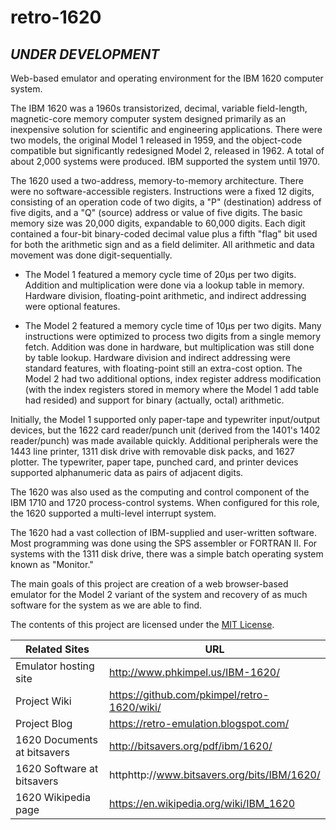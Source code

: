 # retro-1620

## *UNDER DEVELOPMENT*

Web-based emulator and operating environment for the IBM 1620 computer system.

The IBM 1620 was a 1960s transistorized, decimal, variable field-length, magnetic-core memory computer system designed primarily as an inexpensive solution for scientific and engineering applications. There were two models, the original Model 1 released in 1959, and the object-code compatible but significantly redesigned Model 2, released in 1962. A total of about 2,000 systems were produced. IBM supported the system until 1970.

The 1620 used a two-address, memory-to-memory architecture. There were no software-accessible registers. Instructions were a fixed 12 digits, consisting of an operation code of two digits, a "P" (destination) address of five digits, and a "Q" (source) address or value of five digits. The basic memory size was 20,000 digits, expandable to 60,000 digits. Each digit contained a four-bit binary-coded decimal value plus a fifth "flag" bit used for both the arithmetic sign and as a field delimiter. All arithmetic and data movement was done digit-sequentially.

  * The Model 1 featured a memory cycle time of 20µs per two digits. Addition and multiplication were done via a lookup table in memory. Hardware division, floating-point arithmetic, and indirect addressing were optional features.

  * The Model 2 featured a memory cycle time of 10µs per two digits. Many instructions were optimized to process two digits from a single memory fetch. Addition was done in hardware, but multiplication was still done by table lookup. Hardware division and indirect addressing were standard features, with floating-point still an extra-cost option. The Model 2 had two additional options, index register address modification (with the index registers stored in memory where the Model 1 add table had resided) and support for binary (actually, octal) arithmetic.

Initially, the Model 1 supported only paper-tape and typewriter input/output devices, but the 1622 card reader/punch unit (derived from the 1401's 1402 reader/punch) was made available quickly. Additional peripherals were the 1443 line printer, 1311 disk drive with removable disk packs, and 1627 plotter. The typewriter, paper tape, punched card, and printer devices supported alphanumeric data as pairs of adjacent digits.

The 1620 was also used as the computing and control component of the IBM 1710 and 1720 process-control systems. When configured for this role, the 1620 supported a multi-level interrupt system.

The 1620 had a vast collection of IBM-supplied and user-written software. Most programming was done using the SPS assembler or FORTRAN II. For systems with the 1311 disk drive, there was a simple batch operating system known as "Monitor."

The main goals of this project are creation of a web browser-based emulator for the Model 2 variant of the system and recovery of as much software for the system as we are able to find.

The contents of this project are licensed under the [MIT License](http://www.opensource.org/licenses/mit-license.php).

| Related Sites | URL |
| ------------- | ----- |
| Emulator hosting site | http://www.phkimpel.us/IBM-1620/ |
| Project Wiki | https://github.com/pkimpel/retro-1620/wiki/ |
| Project Blog | https://retro-emulation.blogspot.com/ |
| 1620 Documents at bitsavers | http://bitsavers.org/pdf/ibm/1620/ |
| 1620 Software at bitsavers | httphttp://www.bitsavers.org/bits/IBM/1620/ |
| 1620 Wikipedia page | https://en.wikipedia.org/wiki/IBM_1620 |
